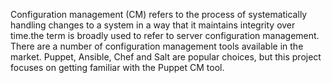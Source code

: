 Configuration management (CM) refers to the process of systematically handling
changes to a system in a way that it maintains integrity over time.the term is
broadly used to refer to server configuration management.
There are a number of configuration management tools available in the market.
Puppet, Ansible, Chef and Salt are popular choices, but this project focuses on
getting familiar with the Puppet CM tool.
